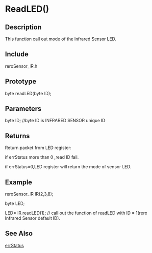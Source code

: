 # ReadLED() #

## Description ##
This function call out mode of the Infrared Sensor LED. 

## Include ##
reroSensor_IR.h

## Prototype ##
byte readLED(byte ID);

## Parameters ##
byte ID; //byte ID is INFRARED SENSOR unique ID

## Returns ##
 Return packet from LED register:
 
if errStatus more than 0 ,read ID fail.

if errStatus=0,LED register will return the mode of sensor LED.

## Example ##
reroSensor_IR IR(2,3,8);

byte LED;

LED= IR.readLED(1); // call out the function of readLED with ID = 1(rero Infrared Sensor default ID).

## See Also ##

[errStatus](https://github.com/syamimi96/Cytron-Rero-Infrared-Sensor/blob/wiki/Example/errorStatus.md)

